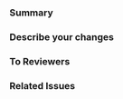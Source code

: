 ### Summary

### Describe your changes

### To Reviewers

### Related Issues

<!-- 예시) * resolves #71 -->
